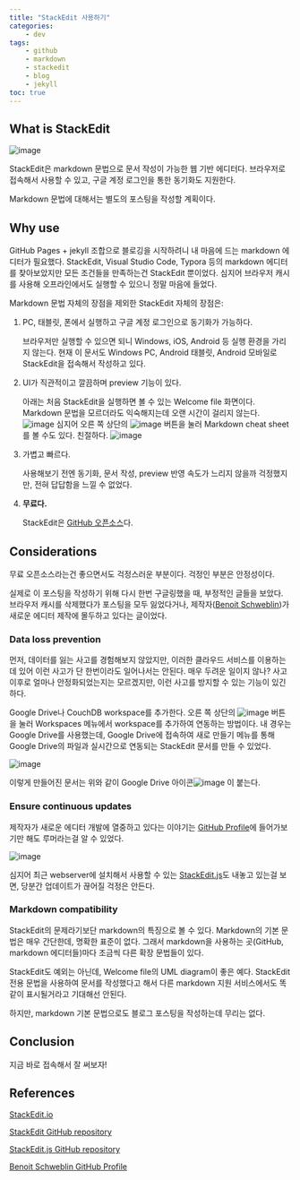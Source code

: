 ```yaml
---
title: "StackEdit 사용하기"
categories:
    - dev
tags:
    - github
    - markdown
    - stackedit
    - blog
    - jekyll
toc: true
---
```


## What is StackEdit

![image](https://user-images.githubusercontent.com/4952571/38148090-eb4ff8fa-348f-11e8-90e3-8b585a1c31ab.png)

StackEdit은 markdown 문법으로 문서 작성이 가능한 웹 기반 에디터다. 브라우저로 접속해서 사용할 수 있고, 구글 계정 로그인을 통한 동기화도 지원한다.

Markdown 문법에 대해서는 별도의 포스팅을 작성할 계획이다.

## Why use

GitHub Pages + jekyll 조합으로 블로깅을 시작하려니 내 마음에 드는 markdown 에디터가 필요했다. StackEdit, Visual Studio Code, Typora 등의 markdown 에디터를 찾아보았지만 모든 조건들을 만족하는건 StackEdit 뿐이었다. 심지어 브라우저 캐시를 사용해 오프라인에서도 실행할 수 있으니 정말 마음에 들었다.

Markdown 문법 자체의 장점을 제외한 StackEdit 자체의 장점은:

1. PC, 태블릿, 폰에서 실행하고 구글 계정 로그인으로 동기화가 가능하다.

    브라우저만 실행할 수 있으면 되니 Windows, iOS, Android 등 실행 환경을 가리지 않는다.
    현재 이 문서도 Windows PC, Android 태블릿, Android 모바일로 StackEdit을 접속해서 작성하고 있다.

2. UI가 직관적이고 깔끔하며 preview 기능이 있다.

    아래는 처음 StackEdit을 실행하면 볼 수 있는 Welcome file 화면이다.
    Markdown 문법을 모르더라도 익숙해지는데 오랜 시간이 걸리지 않는다.
    ![image](https://user-images.githubusercontent.com/4952571/38202316-3f6408da-36d6-11e8-802f-008fece7a2dc.png)
    심지어 오른 쪽 상단의 ![image](https://user-images.githubusercontent.com/4952571/38202505-e7cd6336-36d6-11e8-8c85-26421d78acef.png) 버튼을 눌러 Markdown cheat sheet를 볼 수도 있다. 친절하다.
    ![image](https://user-images.githubusercontent.com/4952571/38202554-15c3f836-36d7-11e8-8331-4f1e4545fb7b.png)

3. 가볍고 빠르다.

    사용해보기 전엔 동기화, 문서 작성, preview 반영 속도가 느리지 않을까 걱정했지만, 전혀 답답함을 느낄 수 없었다.

4. **무료다.**

    StackEdit은 [GitHub 오픈소스](https://github.com/benweet/stackedit)다.

## Considerations

무료 오픈소스라는건 좋으면서도 걱정스러운 부분이다. 걱정인 부분은 안정성이다.

실제로 이 포스팅을 작성하기 위해 다시 한번 구글링했을 때, 부정적인 글들을 보았다. 브라우저 캐시를 삭제했다가 포스팅을 모두 잃었다거나, 제작자([Benoit Schweblin](https://github.com/benweet))가 새로운 에디터 제작에 몰두하고 있다는 글이었다.

### Data loss prevention

먼저, 데이터를 잃는 사고를 경험해보지 않았지만, 이러한 클라우드 서비스를 이용하는데 있어 이런 사고가 단 한번이라도 일어나서는 안된다. 매우 두려운 일이지 않나? 사고 이후로 얼마나 안정화되었는지는 모르겠지만, 이런 사고를 방지할 수 있는 기능이 있긴 하다.

Google Drive나 CouchDB workspace를 추가한다. 오른 쪽 상단의 ![image](https://user-images.githubusercontent.com/4952571/38202505-e7cd6336-36d6-11e8-8c85-26421d78acef.png) 버튼을 눌러 Workspaces 메뉴에서 workspace를 추가하여 연동하는 방법이다. 내 경우는 Google Drive를 사용했는데, Google Drive에 접속하여 새로 만들기 메뉴를 통해 Google Drive의 파일과 실시간으로 연동되는 StackEdit 문서를 만들 수 있었다.

![image](https://user-images.githubusercontent.com/4952571/38204370-a9852c42-36dd-11e8-98f3-8828f28f754b.png)

이렇게 만들어진 문서는 위와 같이 Google Drive 아이콘![image](https://user-images.githubusercontent.com/4952571/38204411-d5cfeb3e-36dd-11e8-957c-3589bde274f3.png) 이 붙는다.

### Ensure continuous updates

제작자가 새로운 에디터 개발에 열중하고 있다는 이야기는 [GitHub Profile](https://github.com/benweet)에 들어가보기만 해도 루머라는걸 알 수 있었다.

![image](https://user-images.githubusercontent.com/4952571/38204254-2a1eb0d6-36dd-11e8-95e4-c09e99316f83.png)

심지어 최근 webserver에 설치해서 사용할 수 있는 [StackEdit.js](https://benweet.github.io/stackedit.js/)도 내놓고 있는걸 보면, 당분간 업데이트가 끊어질 걱정은 안든다.

### Markdown compatibility

StackEdit의 문제라기보단 markdown의 특징으로 볼 수 있다. Markdown의 기본 문법은 매우 간단한데, 명확한 표준이 없다. 그래서 markdown을 사용하는 곳(GitHub, markdown 에디터들)마다 조금씩 다른 확장 문법들이 있다.

StackEdit도 예외는 아닌데, Welcome file의 UML diagram이 좋은 예다. StackEdit 전용 문법을 사용하여 문서를 작성했다고 해서 다른 markdown 지원 서비스에서도 똑같이 표시될거라고 기대해선 안된다.

하지만, markdown 기본 문법으로도 블로그 포스팅을 작성하는데 무리는 없다.

## Conclusion

지금 바로 접속해서 잘 써보자!

## References

[StackEdit.io](https://stackedit.io/app)

[StackEdit GitHub repository](https://github.com/benweet/stackedit)

[StackEdit.js GitHub repository](https://github.com/benweet/stackedit.js)

[Benoit Schweblin GitHub Profile](https://github.com/benweet)
